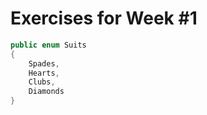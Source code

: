 # Exercises for Week #1




```csharp
public enum Suits
{
	Spades,
    Hearts,
    Clubs,
    Diamonds
}
```